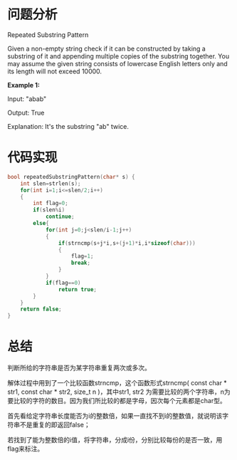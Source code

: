 # 问题分析

Repeated Substring Pattern

Given a non-empty string check if it can be constructed by taking a substring of it and appending multiple copies of the substring together. You may assume the given string consists of lowercase English letters only and its length will not exceed 10000.

**Example 1:**

Input: "abab"

Output: True

Explanation: It's the substring "ab" twice.

# 代码实现

```c
bool repeatedSubstringPattern(char* s) {
    int slen=strlen(s);
    for(int i=1;i<=slen/2;i++)
    {
    	int flag=0;
    	if(slen%i) 
            continue;
    	else{
    		for(int j=0;j<slen/i-1;j++)
            {
    			if(strncmp(s+j*i,s+(j+1)*i,i*sizeof(char)))
                {
    				flag=1;
    				break;
    			}
    		}
    		if(flag==0) 
                return true;
    	}
    }
    return false;
}
```

# 总结

判断所给的字符串是否为某字符串重复两次或多次。

解体过程中用到了一个比较函数strncmp，这个函数形式strncmp( const char * str1, const char * str2, size_t n )，其中str1, str2 为需要比较的两个字符串，n为要比较的字符的数目。因为我们所比较的都是字母，因次每个元素都是char型。

首先看给定字符串长度能否为i的整数倍，如果一直找不到i的整数值，就说明该字符串不是重复的即返回false；

若找到了能为整数倍的i值，将字符串，分成i份，分别比较每份的是否一致，用flag来标注。